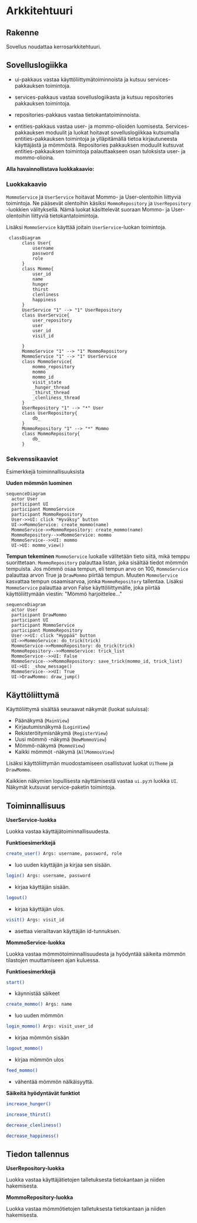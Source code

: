 # Arkkitehtuuri

## Rakenne

Sovellus noudattaa kerrosarkkitehtuuri.

## Sovelluslogiikka
- ui-pakkaus vastaa käyttöliittymätoiminnoista ja kutsuu services-pakkauksen toimintoja.
- services-pakkaus vastaa sovelluslogiikasta ja kutsuu repositories pakkauksen toimintoja.
- repositories-pakkaus vastaa tietokantatoiminnoista.

- entities-pakkaus vastaa user- ja mommo-olioiden luomisesta. Services-pakkauksen moduulit ja luokat
hoitavat sovelluslogiikkaa kutsumalla entities-pakkauksen toimintoja ja ylläpitämällä tietoa kirjautuneesta
käyttäjästä ja mömmöstä. Repositories pakkauksen moduulit kutsuvat entities-pakkauksen toimintoja palauttaakseen osan tuloksista user- ja mommo-olioina.

**Alla havainnollistava luokkakaavio:**

### Luokkakaavio

`MommoService` ja `UserService` hoitavat Mommo- ja User-olentoihin liittyviä toimintoja. Ne pääsevät olentoihin käsiksi `MommoRepository` ja `UserRepository` -luokkien välityksellä. Nämä luokat käsittelevät suoraan Mommo- ja User-olentoihin liittyviä tietokantatoimintoja.

Lisäksi `MommoService` käyttää joitain `UserService`-luokan toimintoja.

```mermaid
 classDiagram
      class User{
          username
          password
          role
      }
      class Mommo{
          user_id
          name
          hunger
          thirst
          clenliness
          happiness
      }
      UserService "1" --> "1" UserRepository
      class UserService{
          user_repository
          user
          user_id
          visit_id
          
      }
      MommoService "1" --> "1" MommoRepository
      MommoService "1" --> "1" UserService
      class MommoService{
          mommo_repository
          mommo
          mommo_id
          visit_state
          _hunger_thread
          _thirst_thread
          _clenliness_thread          
      }
      UserRepository "1" --> "*" User
      class UserRepository{
          db_
      }
      MommoRepository "1" --> "*" Mommo
      class MommoRepository{
          db_
      }
```

### Sekvenssikaaviot
Esimerkkejä toiminnallisuuksista

**Uuden mömmön luominen**
```mermaid
sequenceDiagram
  actor User
  participant UI
  participant MommoService
  participant MommoRepository
  User->>UI: click "Hyväksy" button
  UI->>MommoService: create_mommo(name)
  MommoService->>MommoRepository: create_mommo(name)
  MommoRepository-->>MommoService: mommo
  MommoService-->>UI: mommo
  UI->UI: mommo_view()
```
**Tempun tekeminen**
`MommoService` luokalle välitetään tieto siitä, mikä temppu suorittetaan. `MommoRepository` palauttaa listan,
joka sisältää tiedot mömmön tempuista. Jos mömmö osaa tempun, eli tempun arvo on 100, `MommoService` palauttaa arvon True ja `DrawMommo` piirtää tempun. Muuten `MommoService` kasvattaa tempun osaamisarvoa, jonka `MommoRepository` tallentaa. Lisäksi `MommoService` palauttaa arvon False käyttöliittymälle, joka piirtää käyttöliittymään viestin: "Mömmö harjoittelee..." 
```mermaid
sequenceDiagram
  actor User
  participant DrawMommo
  participant UI
  participant MommoService
  participant MommoRepository
  User->>UI: click "Hyppää" button
  UI->>MommoService: do_trick(trick)
  MommoService->>MommoRepository: do_trick(trick)
  MommoRepository-->>MommoService: trick_list
  MommoService-->>UI: False
  MommoService-->>MommoRepository: save_trick(mommo_id, trick_list)
  UI->UI: _show_message()
  MommoService-->>UI: True
  UI->DrawMommo: draw_jump()
```

## Käyttöliittymä

Käyttöliittymä sisältää seuraavat näkymät (luokat suluissa):
- Päänäkymä (`MainView`)
- Kirjautumisnäkymä (`LoginView`)
- Rekisteröitymisnäkymä (`RegisterView`)
- Uusi mömmö -näkymä (`NewMommoView`)
- Mömmö-näkymä (`MommoView`)
- Kaikki mömmöt -näkymä (`AllMommosView`)

Lisäksi käyttöliittymän muodostamiseen osallistuvat luokat `UiTheme` ja `DrawMommo`.

Kaikkien näkymien lopullisesta näyttämisestä vastaa `ui.py`:n luokka `UI`. Näkymät kutsuvat service-paketin toimintoja.

## Toiminnallisuus

**UserService-luokka**

Luokka vastaa käyttäjätoiminnallisuudesta.

**Funktioesimerkkejä**

```bash
create_user() Args: username, password, role
```
- luo uuden käyttäjän ja kirjaa sen sisään.

```bash
login() Args: username, password
```
- kirjaa käyttäjän sisään.
```bash
logout()
```
- kirjaa käyttäjän ulos.
```bash
visit() Args: visit_id
```
- asettaa vierailtavan käyttäjän id-tunnuksen.

**MommoService-luokka**

Luokka vastaa mömmötoiminnallisuudesta ja hyödyntää säikeita
mömmön tilastojen muuttamiseen ajan kuluessa.

**Funktioesimerkkejä**

```bash
start()
```
- käynnistää säikeet

```bash
create_mommo() Args: name
```
- luo uuden mömmön
```bash
login_mommo() Args: visit_user_id
```
- kirjaa mömmön sisään
```bash
logout_mommo()
```
- kirjaa mömmön ulos
```bash
feed_mommo()
```
- vähentää mömmön nälkäisyyttä.


**Säikeitä hyödyntävät funktiot**
```bash
increase_hunger()
```
```bash
increase_thirst()
```
```bash
decrease_clenliness()
```
```bash
decrease_happiness()
```

## Tiedon tallennus

**UserRepository-luokka**

Luokka vastaa käyttäjätietojen talletuksesta tietokantaan ja niiden hakemisesta.

**MommoRepository-luokka**

Luokka vastaa mömmötietojen talletuksesta tietokantaan ja niiden hakemisesta.
